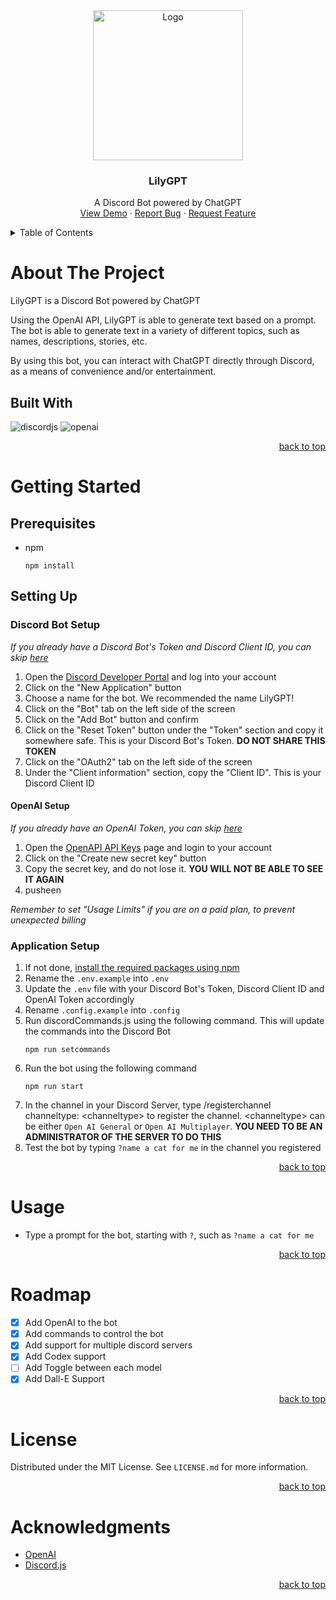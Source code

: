 <div id="lilygpt" align="center">
  <a href="https://github.com/Zolice/LilyGPT">
    <img src="./LilyGPT.png" alt="Logo" height="240">
  </a>

  <h3 align="center">LilyGPT</h3>

  <p align="center">
    A Discord Bot powered by ChatGPT
    <br />
    <a href="https://github.com/Zolice/LilyGPT">View Demo</a>
    ·
    <a href="https://github.com/Zolice/LilyGPT/issues">Report Bug</a>
    ·
    <a href="https://github.com/Zolice/LilyGPT/issues">Request Feature</a>
  </p>
</div>

<!-- TABLE OF CONTENTS -->
<details>
  <summary>Table of Contents</summary>
  <ol>
    <li>
      <a href="#about-the-project">About The Project</a>
      <ul>
        <li><a href="#built-with">Built With</a></li>
      </ul>
    </li>
    <li>
      <a href="#getting-started">Getting Started</a>
      <ul>
        <li><a href="#prerequisites">Prerequisites</a></li>
        <li><a href="#setting-up">Setting Up</a></li>
        <ul>
            <li><a href="#discord-bot-setup">Discord Bot Setup</a></li>
            <li><a href="#openai-setup">OpenAI Setup</a></li>
            <li><a href="#application-setup">Application Setup</a></li>
        </ul>
      </ul>
    </li>
    <li><a href="#usage">Usage</a></li>
    <li><a href="#roadmap">Roadmap</a></li>
    <li><a href="#license">License</a></li>
    <li><a href="#acknowledgments">Acknowledgments</a></li>
  </ol>
</details>

# About The Project
LilyGPT is a Discord Bot powered by ChatGPT

Using the OpenAI API, LilyGPT is able to generate text based on a prompt. The bot is able to generate text in a variety of different topics, such as names, descriptions, stories, etc. 

By using this bot, you can interact with ChatGPT directly through Discord, as a means of convenience and/or entertainment. 

## Built With
![discordjs](https://img.shields.io/badge/discord.js-5865F2?style=for-the-badge&logo=discord&logoColor=FFFFFF)
![openai](https://img.shields.io/badge/openai-000000?style=for-the-badge&logo=openai&logoColor=FFFFFF)

<p align="right"><a href="#lilygpt">back to top</a></p>

# Getting Started
## Prerequisites

* npm
  ```
  npm install
  ```

## Setting Up

### Discord Bot Setup
_If you already have a Discord Bot's Token and Discord Client ID, you can skip <a href="#application-setup">here</a>_

1. Open the <a href="https://discord.com/developers/applications">Discord Developer Portal</a> and log into your account
2. Click on the "New Application" button
3. Choose a name for the bot. We recommended the name LilyGPT!
4. Click on the "Bot" tab on the left side of the screen
5. Click on the "Add Bot" button and confirm
6. Click on the "Reset Token" button under the "Token" section and copy it somewhere safe. This is your Discord Bot's Token. <b>DO NOT SHARE THIS TOKEN</b>
7. Click on the "OAuth2" tab on the left side of the screen
8. Under the "Client information" section, copy the "Client ID". This is your Discord Client ID

#### OpenAI Setup
_If you already have an OpenAI Token, you can skip <a href="#application-setup">here</a>_
1. Open the <a href="https://platform.openai.com/account/api-keys">OpenAPI API Keys</a> page and login to your account
2. Click on the "Create new secret key" button
3. Copy the secret key, and do not lose it. <b>YOU WILL NOT BE ABLE TO SEE IT AGAIN</b>
4. pusheen

_Remember to set "Usage Limits" if you are on a paid plan, to prevent unexpected billing_


### Application Setup
1. If not done, <a href="#prerequisites">install the required packages using npm</a>
2. Rename the `.env.example` into `.env`
3. Update the `.env` file with your Discord Bot's Token, Discord Client ID and OpenAI Token accordingly
4. Rename `.config.example` into `.config`
5. Run discordCommands.js using the following command. This will update the commands into the Discord Bot
    ```
    npm run setcommands
    ```
6. Run the bot using the following command
   ```
   npm run start
   ```
7. In the channel in your Discord Server, type /registerchannel channeltype: \<channeltype\> to register the channel. <channeltype\> can be either `Open AI General` or `Open AI Multiplayer`. <b>YOU NEED TO BE AN ADMINISTRATOR OF THE SERVER TO DO THIS</b>
8. Test the bot by typing `?name a cat for me` in the channel you registered

<p align="right"><a href="#lilygpt">back to top</a></p>

# Usage
- Type a prompt for the bot, starting with `?`, such as ```?name a cat for me```

<p align="right"><a href="#lilygpt">back to top</a></p>

# Roadmap
- [x] Add OpenAI to the bot
- [x] Add commands to control the bot
- [x] Add support for multiple discord servers
- [x] Add Codex support
- [ ] Add Toggle between each model
- [x] Add Dall-E Support

<p align="right"><a href="#lilygpt">back to top</a></p>

# License
Distributed under the MIT License. See `LICENSE.md` for more information.

<p align="right"><a href="#lilygpt">back to top</a></p>

# Acknowledgments
* [OpenAI](https://openai.com/)
* [Discord.js](https://discord.js.org/#/)

<p align="right"><a href="#lilygpt">back to top</a></p>
